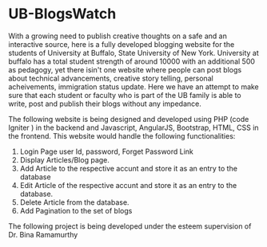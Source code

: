 # UB-BlogsWatch
With a growing need to publish creative thoughts on a safe and an interactive source, here is a fully developed blogging website for the students of University at Buffalo, State University of New York.
University at buffalo has a total student strength of around 10000 with an additional 500 as pedagogy, yet there isin't one website where people can post blogs about technical advancements, creative story telling, personal acheivements, immigration status update.
Here we have an attempt to make sure that each student or faculty who is part of the UB family is able to write, post and publish their blogs without any impedance.

The following website is being designed and developed using PHP (code Igniter ) in the backend and Javascript, AngularJS, Bootstrap, HTML, CSS in the frontend. This website would handle the following functionalities:
1) Login Page user Id, password, Forget Password Link
2) Display Articles/Blog page.
3) Add Article to the respective accunt and store it as an entry to the database
4) Edit Article of the respective accunt and store it as an entry to the database.
5) Delete Article from the database.
6) Add Pagination to the set of blogs

The following project is being developed under the esteem supervision of Dr. Bina Ramamurthy
